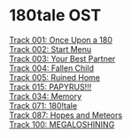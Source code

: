 # 180tale OST
[Track 001: Once Upon a 180](https://onlinesequencer.net/2378784)<br>
[Track 002: Start Menu](https://onlinesequencer.net/2378806)<br>
[Track 003: Your Best Partner](https://onlinesequencer.net/2378862)<br>
[Track 004: Fallen Child](https://onlinesequencer.net/2379014)<br>
[Track 005: Ruined Home](https://onlinesequencer.net/2383001)<br>
[Track 015: PAPYRUS!!!](https://onlinesequencer.net/2416815)<br>
[Track 034: Memory](https://onlinesequencer.net/2388982)<br>
[Track 071: 180!tale](https://onlinesequencer.net/2390978)<br>
[Track 087: Hopes and Meteors](https://onlinesequencer.net/2428935)<br>
[Track 100: MEGALOSHINING](https://onlinesequencer.net/2421814)
